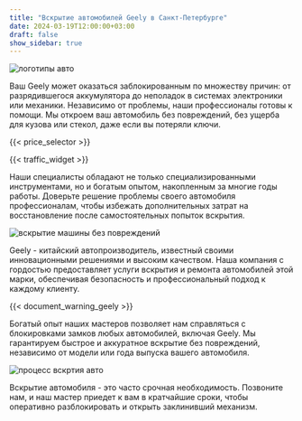 ```yaml
---
title: "Вскрытие автомобилей Geely в Санкт-Петербурге"
date: 2024-03-19T12:00:00+03:00
draft: false
show_sidebar: true
---
```


![логотипы авто](car_logo.jpg)

Ваш Geely может оказаться заблокированным по множеству причин: от разрядившегося аккумулятора до неполадок в системах электроники или механики. Независимо от проблемы, наши профессионалы готовы к помощи. Мы откроем ваш автомобиль без повреждений, без ущерба для кузова или стекол, даже если вы потеряли ключи.

{{< price_selector >}}

{{< traffic_widget >}}

Наши специалисты обладают не только специализированными инструментами, но и богатым опытом, накопленным за многие годы работы. Доверьте решение проблемы своего автомобиля профессионалам, чтобы избежать дополнительных затрат на восстановление после самостоятельных попыток вскрытия.

![вскрытие машины без повреждений](car.jpg)

Geely - китайский автопроизводитель, известный своими инновационными решениями и высоким качеством. Наша компания с гордостью предоставляет услуги вскрытия и ремонта автомобилей этой марки, обеспечивая безопасность и профессиональный подход к каждому клиенту.

{{< document_warning_geely >}}

Богатый опыт наших мастеров позволяет нам справляться с блокировками замков любых автомобилей, включая Geely. Мы гарантируем быстрое и аккуратное вскрытие без повреждений, независимо от модели или года выпуска вашего автомобиля.

![процесс вскртия авто](car_open.jpg)

Вскрытие автомобиля - это часто срочная необходимость. Позвоните нам, и наш мастер приедет к вам в кратчайшие сроки, чтобы оперативно разблокировать и открыть заклинивший механизм.